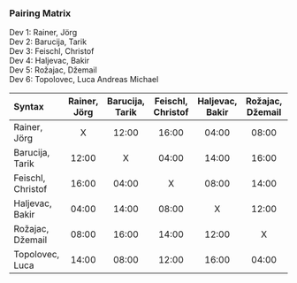 
### Pairing Matrix
Dev 1: Rainer, Jörg  
Dev 2: Barucija, Tarik  
Dev 3: Feischl, Christof  
Dev 4: Haljevac, Bakir  
Dev 5: Rožajac, Džemail  
Dev 6: Topolovec, Luca Andreas Michael


| Syntax                | Rainer, Jörg  | Barucija, Tarik   | Feischl, Christof | Haljevac, Bakir   | Rožajac, Džemail  | Topolovec, Luca   | 
| :---                  |    :----:     |    :----:         |    :----:         |    :----:         |    :----:         |    :----:         |   
| Rainer, Jörg          | X             | 12:00             | 16:00             | 04:00             | 08:00             | 14:00             |
| Barucija, Tarik       | 12:00         | X                 | 04:00             | 14:00             | 16:00             | 08:00             |
| Feischl, Christof     | 16:00         | 04:00             | X                 | 08:00             | 14:00             | 12:00             |
| Haljevac, Bakir       | 04:00         | 14:00             | 08:00             | X                 | 12:00             | 16:00             |
| Rožajac, Džemail      | 08:00         | 16:00             | 14:00             | 12:00             | X                 | 04:00             |
| Topolovec, Luca       | 14:00         | 08:00             | 12:00             | 16:00             | 04:00             | X                 |
